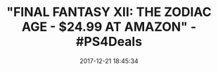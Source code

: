 ---
title: '"FINAL FANTASY XII: THE ZODIAC AGE - $24.99 AT AMAZON" - #PS4Deals'
name: 'Final Fantasy XII: The Zodiac Age - PlayStation 4'
date: '2017-12-21 18:45:34'
buy_now: >-
  https://www.amazon.com/Final-Fantasy-XII-Zodiac-Age-PlayStation/dp/B01GOQHDJ4?psc=1&SubscriptionId=AKIAIA5RBQIWQVTCUEUQ&tag=coldcutdeals-20&linkCode=xm2&camp=2025&creative=165953&creativeASIN=B01GOQHDJ4
description_markdown: |+
  Final Fantasy XII: The Zodiac Age - PlayStation 4

    - Enhanced gameplay features: Zodiac Job System - Improved leveling system that caters to the player's preference; Trial Mode - Take on monsters and enemies in up to 100 consecutive battles; Speed Mode

    - Latest-generation HD graphical capabilities, including characters and movie scenes fully remastered in high definition

    - True 7.1 surround sound, including high definition voicing and newly recorded background music utilizing the current generation of sound production

    - Modern advancements including PlayStation4 trophy support and share functionalities, auto-save and shortened loading times

    - An endless amount of gameplay and adventure including Hunts, Battles, and mini-games

tweet_id_str: '943915362915176448'
price: $49.99
you_save: ''
asin: B01GOQHDJ4
image: 'https://images-na.ssl-images-amazon.com/images/I/51MepihEyjL.jpg'

---